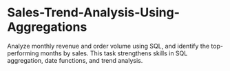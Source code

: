 # Sales-Trend-Analysis-Using-Aggregations
Analyze monthly revenue and order volume using SQL, and identify the top-performing months by sales. This task strengthens skills in SQL aggregation, date functions, and trend analysis.
